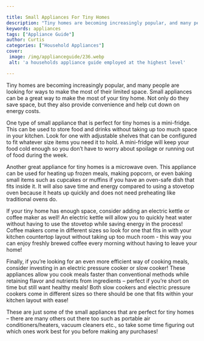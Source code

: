 ```yaml
---

title: Small Appliances For Tiny Homes
description: "Tiny homes are becoming increasingly popular, and many people are looking for ways to make the most of their limited space. Small ...see more"
keywords: appliances
tags: ["Appliance Guide"]
author: Curtis
categories: ["Household Appliances"]
cover: 
 image: /img/applianceguide/236.webp
 alt: 'a households appliance guide employed at the highest level'

---
```


Tiny homes are becoming increasingly popular, and many people are looking for ways to make the most of their limited space. Small appliances can be a great way to make the most of your tiny home. Not only do they save space, but they also provide convenience and help cut down on energy costs.

One type of small appliance that is perfect for tiny homes is a mini-fridge. This can be used to store food and drinks without taking up too much space in your kitchen. Look for one with adjustable shelves that can be configured to fit whatever size items you need it to hold. A mini-fridge will keep your food cold enough so you don’t have to worry about spoilage or running out of food during the week.

Another great appliance for tiny homes is a microwave oven. This appliance can be used for heating up frozen meals, making popcorn, or even baking small items such as cupcakes or muffins if you have an oven-safe dish that fits inside it. It will also save time and energy compared to using a stovetop oven because it heats up quickly and does not need preheating like traditional ovens do.

If your tiny home has enough space, consider adding an electric kettle or coffee maker as well! An electric kettle will allow you to quickly heat water without having to use the stovetop while saving energy in the process! Coffee makers come in different sizes so look for one that fits in with your kitchen countertop layout without taking up too much room - this way you can enjoy freshly brewed coffee every morning without having to leave your home! 
 
Finally, if you’re looking for an even more efficient way of cooking meals, consider investing in an electric pressure cooker or slow cooker! These appliances allow you cook meals faster than conventional methods while retaining flavor and nutrients from ingredients – perfect if you’re short on time but still want healthy meals! Both slow cookers and electric pressure cookers come in different sizes so there should be one that fits within your kitchen layout with ease! 
 
These are just some of the small appliances that are perfect for tiny homes – there are many others out there too such as portable air conditioners/heaters, vacuum cleaners etc., so take some time figuring out which ones work best for you before making any purchases!
